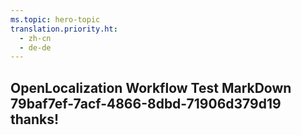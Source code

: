 ```yaml
---
ms.topic: hero-topic
translation.priority.ht: 
  - zh-cn
  - de-de
---
```

## OpenLocalization Workflow Test MarkDown 79baf7ef-7acf-4866-8dbd-71906d379d19 thanks!
